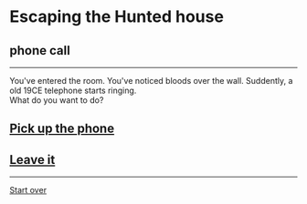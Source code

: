 # Escaping the Hunted house  
## phone call  
---  

You've entered the room. You've noticed bloods over the wall. Suddently, a old 19CE telephone starts ringing.  
What do you want to do?  

## [Pick up the phone](rout.md)  
## [Leave it](result-three-end.md)  

---  
[Start over](../home.md)  


